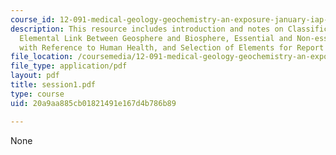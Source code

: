 ```yaml
---
course_id: 12-091-medical-geology-geochemistry-an-exposure-january-iap-2006
description: This resource includes introduction and notes on Classification of Elements,
  Elemental Link Between Geosphere and Biosphere, Essential and Non-essential Elements
  with Reference to Human Health, and Selection of Elements for Report and Presentation.
file_location: /coursemedia/12-091-medical-geology-geochemistry-an-exposure-january-iap-2006/20a9aa885cb01821491e167d4b786b89_session1.pdf
file_type: application/pdf
layout: pdf
title: session1.pdf
type: course
uid: 20a9aa885cb01821491e167d4b786b89

---
```

None
